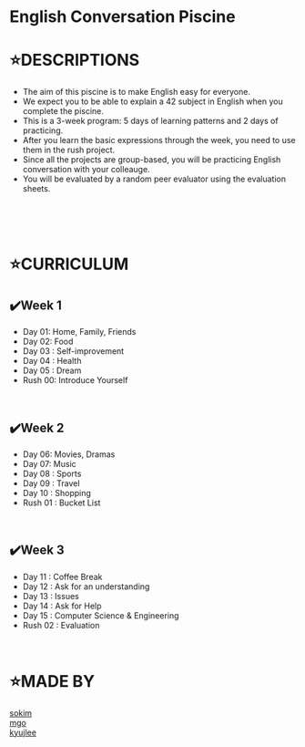 # English Conversation Piscine

⭐DESCRIPTIONS
==============

* The aim of this piscine is to make English easy for everyone.
* We expect you to be able to explain a 42 subject in English when you complete the piscine.
* This is a 3-week program: 5 days of learning patterns and 2 days of practicing.
* After you learn the basic expressions through the week, you need to use them in the rush project.
* Since all the projects are group-based, you will be practicing English conversation with your colleauge.
* You will be evaluated by a random peer evaluator using the evaluation sheets.
</br>
</br>
</br>

⭐CURRICULUM
==============

✔️Week 1
-----

* Day 01: Home, Family, Friends
* Day 02: Food
* Day 03 : Self-improvement
* Day 04 : Health
* Day 05 : Dream
* Rush 00: Introduce Yourself
</br>

✔️Week 2
-----

* Day 06: Movies, Dramas
* Day 07: Music
* Day 08 : Sports
* Day 09 : Travel
* Day 10 : Shopping
* Rush 01 : Bucket List
</br>

✔️Week 3
-----

* Day 11 : Coffee Break
* Day 12 : Ask for an understanding
* Day 13 : Issues
* Day 14 : Ask for Help
* Day 15 : Computer Science & Engineering
* Rush 02 : Evaluation
</br>

⭐MADE BY
==============

[sokim](https://github.com/S0YKIM)
</br>
[mgo](https://github.com/refigo)
</br>
[kyujlee]()
</br>
